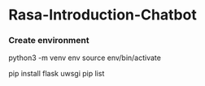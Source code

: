 # Rasa-Introduction-Chatbot

### Create environment

python3 -m venv env
source env/bin/activate

pip install flask uwsgi
pip list 